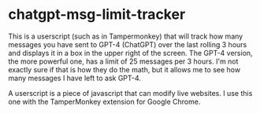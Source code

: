 # chatgpt-msg-limit-tracker
This is a userscript (such as in Tampermonkey) that will track how many messages you have sent to GPT-4 (ChatGPT) over the last rolling 3 hours and displays it in a box in the upper right of the screen. The GPT-4 version, the more powerful one, has a limit of 25 messages per 3 hours. I'm not exactly sure if that is how they do the math, but it allows me to see how many messages I have left to ask GPT-4. 

A userscript is a piece of javascript that can modify live websites. I use this one with the TamperMonkey extension for Google Chrome.
